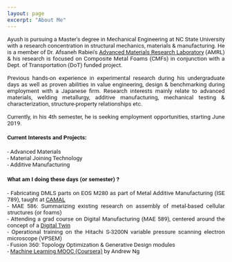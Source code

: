 ```yaml
---
layout: page
excerpt: "About Me"
---
```

<!---(font-family: "San Francisco", "Roboto", "Segoe UI";)--> 



<div style="text-align: justify"> 
<span style="font-family:San Francisco, Roboto, Segoe UI; font-size:10pt;">
  
Ayush is pursuing a Master's degree in Mechanical Engineering at NC State University with a research concentration in structural mechanics, materials & manufacturing. He is a member of Dr. Afsaneh Rabiei's <a href="https://people.engr.ncsu.edu/arabiei/">Advanced Materials Research Laboratory</a> (AMRL) & his research is focused on Composite Metal Foams (CMFs) in conjunction with a Dept. of Transportation (DoT) funded project.<br />
<br />
Previous hands-on experience in experimental research during his undergraduate days as well as proven abilities in value engineering, design & benchmarking during employment with a Japanese firm. Research interests mainly relate to advanced materials, welding metallurgy, additive manufacturing, mechanical testing & characterization, structure-property relationships etc. 
<br />
<br />
Currently, in his 4th semester, he is seeking employment opportunities, starting June 2019.

<h4>Current Interests and Projects:</h4> 
- Advanced Materials <br />
- Material Joining Technology<br />
- Additive Manufacturing

<h4>What am I doing these days (or semester) ?  </h4>
- Fabricating DMLS parts on EOS M280 as part of Metal Additive Manufacturing (ISE 789), taught at <a href="https://www.camal.ncsu.edu/">CAMAL</a><br />
- MAE 586: Summarizing existing research on assembly of metal-based cellular structures (or foams) <br />
- Attending a grad course on Digital Manufacturing (MAE 589), centered around the concept of a <a href="https://www2.deloitte.com/insights/us/en/focus/industry-4-0/digital-twin-technology-smart-factory.html">Digital Twin </a> <br /> 
- Operational training on the Hitachi S-3200N variable pressure scanning electron microscope (VPSEM) <br />
- Fusion 360: Topology Optimization & Generative Design modules <br /> 
- <a href="https://www.coursera.org/learn/machine-learning"> Machine Learning MOOC (Coursera)</a> by Andrew Ng <br />

</span> 


